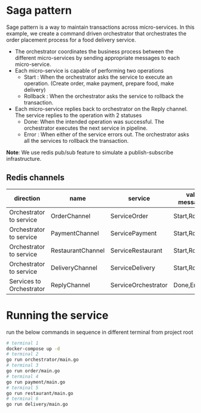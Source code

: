 # Saga pattern

Sage pattern is a way to maintain transactions across micro-services. In this example, we create a command driven orchestrator that orchestrates the order placement process for a 
food delivery service. 

- The orchestrator coordinates the business process between the different micro-services by sending appropriate messages to each micro-service.
- Each micro-service is capable of performing two operations
    - Start : When the orchestrator asks the service to execute an operation. (Create order, make payment, prepare food, make delivery)
    - Rollback : When the orchestrator asks the service to rollback the transaction.
- Each micro-service replies back to orchestrator on the Reply channel. The service replies to the operation with 2 statuses
    - Done: When the intended operation was successful. The orchestrator executes the next service in pipeline.
    - Error : When either of the service errors out. The orchestrator asks all the services to rollback the transaction. 

**Note**: We use redis pub/sub feature to simulate a publish-subscribe infrastructure.


## Redis channels
|direction  | name  | service| valid messages|
|---|---|----|---|
|  Orchestrator to service | OrderChannel | ServiceOrder| Start,Rollback|
|  Orchestrator to service | PaymentChannel  | ServicePayment | Start,Rollback|
|  Orchestrator to service | RestaurantChannel  | ServiceRestaurant | Start,Rollback|
|  Orchestrator to service | DeliveryChannel  | ServiceDelivery | Start,Rollback|
|  Services to Orchestrator | ReplyChannel  | ServiceOrchestrator | Done,Error|

# Running the service
run the below commands in sequence in different terminal from project root
```bash
# terminal 1
docker-compose up -d 
# terminal 2
go run orchestrator/main.go 
# terminal 3
go run order/main.go
# terminal 4
go run payment/main.go
# terminal 5
go run restaurant/main.go
# terminal 6
go run delivery/main.go
```